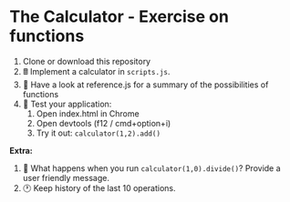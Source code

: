 # The Calculator - Exercise on functions

1. Clone or download this repository
2. 🖩 Implement a calculator in `scripts.js`. 
3. 👀 Have a look at reference.js for a summary of the possibilities of functions
4. 🧪 Test your application:
    1. Open index.html in Chrome
    2. Open devtools (f12 / cmd+option+i)
    3. Try it out: `calculator(1,2).add()`

**Extra:**

1. 🐛 What happens when you run `calculator(1,0).divide()`? Provide a user friendly message.
2. 🕐 Keep history of the last 10 operations.